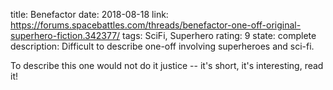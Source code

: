 title: Benefactor
date: 2018-08-18
link: https://forums.spacebattles.com/threads/benefactor-one-off-original-superhero-fiction.342377/
tags: SciFi, Superhero
rating: 9
state: complete
description: Difficult to describe one-off involving superheroes and sci-fi.

To describe this one would not do it justice -- it's short, it's interesting,
read it!
